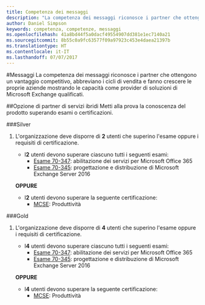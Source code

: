 ```yaml
---
title: Competenza dei messaggi
description: "La competenza dei messaggi riconosce i partner che ottengono un vantaggio competitivo, abbreviano i cicli di vendita e fanno crescere le proprie aziende mostrando le capacità come provider di soluzioni di Microsoft Exchange qualificati."
author: Daniel Simpson
keywords: competenza, competenze, messaggi
ms.openlocfilehash: 41a8bd44f5a0dacf49554907dd381e1ec7140a21
ms.sourcegitcommit: 8b55c0a9fc63577f09a97923c453e4daea21397b
ms.translationtype: HT
ms.contentlocale: it-IT
ms.lasthandoff: 07/07/2017
---
```

#<a name="messaging"></a>Messaggi
La competenza dei messaggi riconosce i partner che ottengono un vantaggio competitivo, abbreviano i cicli di vendita e fanno crescere le proprie aziende mostrando le capacità come provider di soluzioni di Microsoft Exchange qualificati.

##<a name="hybrid-services-partner-option"></a>Opzione di partner di servizi ibridi
Metti alla prova la conoscenza del prodotto superando esami o certificazioni.

###<a name="silver"></a>Silver
1. L'organizzazione deve disporre di **2** utenti che superino l'esame oppure i requisiti di certificazione.
    
    - I**2** utenti devono superare ciascuno tutti i seguenti esami:
        - [Esame 70-347](https://www.microsoft.com/en-us/learning/exam-70-347.aspx): abilitazione dei servizi per Microsoft Office 365
        - [Esame 70-345](https://www.microsoft.com/en-us/learning/exam-70-345.aspx): progettazione e distribuzione di Microsoft Exchange Server 2016

    **OPPURE**

     - I**2** utenti devono superare la seguente certificazione:
        - [MCSE](https://www.microsoft.com/en-us/learning/mcse-productivity-certification.aspx): Produttività

###<a name="gold"></a>Gold
1. L'organizzazione deve disporre di **4** utenti che superino l'esame oppure i requisiti di certificazione.

    - I**4** utenti devono superare ciascuno tutti i seguenti esami:
        - [Esame 70-347](https://www.microsoft.com/en-us/learning/exam-70-347.aspx): abilitazione dei servizi per Microsoft Office 365
        - [Esame 70-345](https://www.microsoft.com/en-us/learning/exam-70-345.aspx): progettazione e distribuzione di Microsoft Exchange Server 2016

    **OPPURE**

    - I**4** utenti devono superare la seguente certificazione:
        - [MCSE](https://www.microsoft.com/en-us/learning/mcse-productivity-certification.aspx): Produttività


